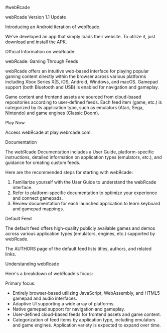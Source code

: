 #webRcade

webRcade
Version 1.1 Update

Introducing an Android iteration of webRcade.

We've developed an app that simply loads their website. To utilize it, just download and install the APK.

Official Information on webRcade:

webЯcade: Gaming Through Feeds

webЯcade offers an intuitive web-based interface for playing popular gaming content directly within the browser across various platforms including Xbox Series X|S, iOS, Android, Windows, and macOS. Gamepad support (both Bluetooth and USB) is enabled for navigation and gameplay.

Game content and frontend assets are sourced from cloud-based repositories according to user-defined feeds. Each feed item (game, etc.) is categorized by its application type, such as emulators (Atari, Sega, Nintendo) and game engines (Classic Doom).

Play Now.

Access webЯcade at play.webrcade.com.

Documentation

The webЯcade Documentation includes a User Guide, platform-specific instructions, detailed information on application types (emulators, etc.), and guidance for creating custom feeds.

Here are the recommended steps for starting with webЯcade:

1. Familiarize yourself with the User Guide to understand the webЯcade interface.
2. Refer to platform-specific documentation to optimize your experience and connect gamepads.
3. Review documentation for each launched application to learn keyboard and gamepad mappings.

Default Feed

The default feed offers high-quality publicly available games and demos across various application types (emulators, engines, etc.) supported by webЯcade.

The AUTHORS page of the default feed lists titles, authors, and related links.

Understanding webЯcade

Here's a breakdown of webЯcade's focus:

Primary focus:

- Entirely browser-based utilizing JavaScript, WebAssembly, and HTML5 gamepad and audio interfaces.
- Adaptive UI supporting a wide array of platforms.
- Native gamepad support for navigation and gameplay.
- User-defined cloud-based feeds for frontend assets and game content.
- Categorization of feed items by application type, including emulators and game engines. Application variety is expected to expand over time.
